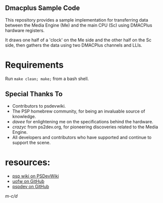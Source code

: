 ## Dmacplus Sample Code
This repository provides a sample implementation for transferring data between the Media Engine (Me) and the main CPU (Sc) using DMACPlus hardware registers.

It draws one half of a 'clock' on the Me side and the other half on the Sc side, then gathers the data using two DMACPlus channels and LLIs.

# Requirements
Run `make clean; make;` from a bash shell.

## Special Thanks To
- Contributors to psdevwiki.
- The PSP homebrew community, for being an invaluable source of knowledge.
- *davee* for enlightening me on the specifications behind the hardware.
- *crazyc* from ps2dev.org, for pioneering discoveries related to the Media Engine.
- All developers and contributors who have supported and continue to support the scene.

# resources:
- [psp wiki on PSDevWiki](https://www.psdevwiki.com/psp/)
- [uofw on GitHub](https://github.com/uofw/uofw)
- [pspdev on GitHub](https://github.com/pspdev)

*m-c/d*
